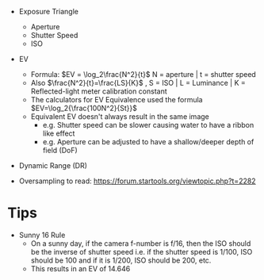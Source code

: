 - Exposure Triangle
	- Aperture
	- Shutter Speed
	- ISO
- EV
	- Formula: $EV = \log_2\frac{N^2}{t}$ N = aperture | t = shutter speed 
	- Also $\frac{N^2}{t}=\frac{LS}{K}$ , S = ISO | L = Luminance | K = Reflected-light meter calibration constant
	- The calculators for EV Equivalence used the formula $EV=\log_2{\frac{100N^2}{St}}$ 
	- Equivalent EV doesn't always result in the same image
		- e.g. Shutter speed can be slower causing water to have a ribbon like effect
		- e.g. Aperture can be adjusted to have a shallow/deeper depth of field (DoF)
- Dynamic Range (DR)


- Oversampling to read: https://forum.startools.org/viewtopic.php?t=2282

# Tips
- Sunny 16 Rule
	- On a sunny day, if the camera f-number is f/16, then the ISO should be the inverse of shutter speed i.e. if the shutter speed is 1/100, ISO should be 100 and if it is 1/200, ISO should be 200, etc.
	- This results in an EV of 14.646